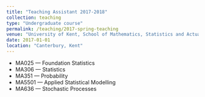 ```yaml
---
title: "Teaching Assistant 2017-2018"
collection: teaching
type: "Undergraduate course"
permalink: /teaching/2017-spring-teaching
venue: "University of Kent, School of Mathematics, Statistics and Actuarial Science,"
date: 2017-01-01
location: "Canterbury, Kent"
---
```

* MA025 — Foundation Statistics
* MA306 — Statistics
* MA351 — Probability
* MA5501 — Applied Statistical Modelling
* MA636 — Stochastic Processes
